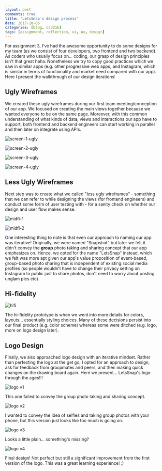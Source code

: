 ```yaml
---
layout: post
comments: true
title: "LetsSnap's design process"
date: 2017-10-06
categories: [blog, cs3216]
tags: [assignment, reflection, ui, ux, design]
---
```

For assignment 3, I've had the awesome opportunity to do some designs for my team (as we consist of four developers, two frontend and two backend). As coders who usually focus on... coding, our grasp of design principles isn't that great haha. Nonetheless we try to copy good practices which we saw in similar apps (e.g. other progressive web apps, and Instagram, which is similar in terms of functionality and market need compared with our app). Here I present the walkthrough of our design iterations!

## Ugly Wireframes
We created these ugly wireframes during our first team meeting/conception of our app. We focused on creating the main views together because we wanted everyone to be on the same page. Moreover, with this common understanding of what kinds of data, views and interactions our app have to support, both frontend and backend engineers can start working in parallel and then later on integrate using APIs.

![screen-1-ugly](https://lh3.googleusercontent.com/-M9glWCS4H1Y/Wc8MdIy5YzI/AAAAAAAAAwQ/-6QFnmiEYrI2lb0vNhgh3EYVDPL1du0PwCLcBGAs/s0/WhatsApp+Image+2017-09-12+at+12.41.05+AM.jpeg)

![screen-2-ugly](https://lh3.googleusercontent.com/-_sQP-QDYDh4/Wc8MlCkFXOI/AAAAAAAAAwY/RCoI_a3asOMWAlA4f-WxiW_oweJyhJ_rACLcBGAs/s0/WhatsApp+Image+2017-09-12+at+12.41.12+AM.jpeg)

![screen-3-ugly](https://lh3.googleusercontent.com/-CaKh12c00es/Wc8MsRnrZvI/AAAAAAAAAwg/oRsZQUDeCREpOgdlsOG2vMVepWTwvJtAgCLcBGAs/s0/WhatsApp+Image+2017-09-12+at+12.41.20+AM.jpeg)

![screen-4-ugly](https://lh3.googleusercontent.com/-zunjAw2n5rI/Wc8Mx7uVx9I/AAAAAAAAAwo/kJa5333TFkE26K7S5h80fT4vW6aV8oRMwCLcBGAs/s0/WhatsApp+Image+2017-09-12+at+12.41.27+AM.jpeg)

## Less Ugly Wireframes
Next step was to create what we called "less ugly wireframes" - something that we can refer to while designing the views (for frontend engineers) and conduct some form of user testing with - for a sanity check on whether our design and user flow makes sense.

![midfi-1](https://lh3.googleusercontent.com/-o4ZUEmZkE6Q/Wc8NO7tEzMI/AAAAAAAAAw0/eZflWjry6kol8IgE-wVyz3C2Tmxg3jnlgCLcBGAs/s0/WhatsApp+Image+2017-09-13+at+1.31.09+AM.jpeg)

![midfi-2](https://lh3.googleusercontent.com/-j8jTG5JIlvo/Wc8NU_wN1UI/AAAAAAAAAw8/4FRUNzM3wlwU5uoi8ZE5SwKNOKM59LXcACLcBGAs/s0/WhatsApp+Image+2017-09-13+at+1.31.10+AM.jpeg)

One interesting thing to note is that even our approach to naming our app was iterative! Originally, we were named "Snapshot" but later we felt it didn't convey the **group** photo taking and sharing concept that our app emphasizes on. Hence, we opted for the name "LetsSnap" instead, which we felt was more apt given our app's value proposition of event-based, group-based photo sharing that is independent of existing social media profiles (so people wouldn't have to change their privacy setting on Instagram to public just to share photos, don't need to worry about posting unglam pics etc).

## Hi-fidelity
![hifi](https://lh3.googleusercontent.com/-kNBhsuKxQXU/Wc8N8MTUwfI/AAAAAAAAAxc/AIwDBddyxdcFXt8qmOGEhBoEd1EKBzaoACLcBGAs/s0/WhatsApp+Image+2017-09-13+at+12.49.25+PM.jpeg)

The hi-fidelity prototype is when we went into more details for colors, layouts... essentially styling choices. Many of these decisions persist into our final product (e.g. color scheme) whereas some were ditched (e.g. logo, more on logo design later).

## Logo Design
Finally, we also approached logo design with an iterative mindset. Rather than perfecting the logo at the get go, I opted for an approach to design, ask for feedback from groupmates and peers, and then making quick changes on the drawing board again. Here we present... LetsSnap's logo through the ages!!!

![logo v1](https://lh3.googleusercontent.com/-lqpxtN_tyZg/Wc8Oqq5NooI/AAAAAAAAAxw/v_JOLMHj5TQs1OGWhh9SPXuIx8N1i4fIACLcBGAs/s0/WhatsApp+Image+2017-09-17+at+11.40.48+PM.jpeg)

This one failed to convey the group photo taking and sharing concept.

![logo v2](https://lh3.googleusercontent.com/-0eoWSK9pIHY/Wc8O0kcFUsI/AAAAAAAAAx8/7AhmZQIINZsyAlKdkyHrCdsMugnUO-8fQCLcBGAs/s0/WhatsApp+Image+2017-09-17+at+11.30.44+PM.jpeg)

I wanted to convey the idea of selfies and taking group photos with your phone, but this version just looks like too much is going on.

![logo v3](https://lh3.googleusercontent.com/-4bZlmJC4gt0/Wc8O_3SKGMI/AAAAAAAAAyQ/tqYk2V1fd0QCmJR143ArcI0u9U7rJuXFwCLcBGAs/s0/WhatsApp+Image+2017-09-17+at+11.48.08+PM.jpeg)

Looks a little plain... something's missing?

![logo v4](https://lh3.googleusercontent.com/-tRdWEOB819Q/Wc8PGsB8UUI/AAAAAAAAAyY/gsO_a9ovb0AuRAuxYFtL1bn70dcZhFfPgCLcBGAs/s0/WhatsApp+Image+2017-09-17+at+11.54.09+PM.jpeg)

Final design! Not perfect but still a significant improvement from the first version of the logo. This was a great learning experience! :)
